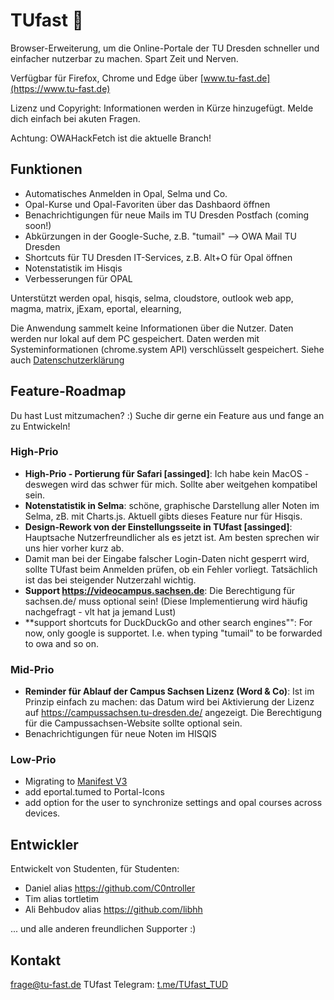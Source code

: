# TUfast 🚀
Browser-Erweiterung, um die Online-Portale der TU Dresden schneller und einfacher nutzerbar zu machen.
Spart Zeit und Nerven.

Verfügbar für Firefox, Chrome und Edge über [www.tu-fast.de](https://www.tu-fast.de)

Lizenz und Copyright: Informationen werden in Kürze hinzugefügt. Melde dich einfach bei akuten Fragen.

Achtung: OWAHackFetch ist die aktuelle Branch!

## Funktionen
 - Automatisches Anmelden in Opal, Selma und Co.
 - Opal-Kurse und Opal-Favoriten über das Dashbaord öffnen
 - Benachrichtigungen für neue Mails im TU Dresden Postfach (coming soon!)
 - Abkürzungen in der Google-Suche, z.B. "tumail" --> OWA Mail TU Dresden
 - Shortcuts für TU Dresden IT-Services, z.B. Alt+O für Opal öffnen
 - Notenstatistik im Hisqis
 - Verbesserungen für OPAL
 
Unterstützt werden opal, hisqis, selma, cloudstore, outlook web app, magma, matrix, jExam, eportal, elearning,

Die Anwendung sammelt keine Informationen über die Nutzer. Daten werden nur lokal auf dem PC gespeichert. 
Daten werden mit Systeminformationen (chrome.system API) verschlüsselt gespeichert. 
Siehe auch [Datenschutzerklärung](https://docs.google.com/document/d/1m3LCzlRMlEUR_TbMgP7Ha7MA7jN9mJ6gfyRhCRfUxuM/edit?usp=sharing)

## Feature-Roadmap
Du hast Lust mitzumachen? :) Suche dir gerne ein Feature aus und fange an zu Entwickeln!

### High-Prio
- **High-Prio - Portierung für Safari [assinged]**: Ich habe kein MacOS - deswegen wird das schwer für mich. Sollte aber weitgehen kompatibel sein.
- **Notenstatistik in Selma**: schöne, graphische Darstellung aller Noten im Selma, zB. mit Charts.js. Aktuell gibts dieses Feature nur für Hisqis.
- **Design-Rework von der Einstellungsseite in TUfast [assinged]**: Hauptsache Nutzerfreundlicher als es jetzt ist. Am besten sprechen wir uns hier vorher kurz ab.
- Damit man bei der Eingabe falscher Login-Daten nicht gesperrt wird, sollte TUfast beim Anmelden prüfen, ob ein Fehler vorliegt. Tatsächlich ist das bei steigender Nutzerzahl wichtig. 
- **Support https://videocampus.sachsen.de**: Die Berechtigung für sachsen.de/ muss optional sein! (Diese Implementierung wird häufig nachgefragt - vlt hat ja jemand Lust)
- **support shortcuts for DuckDuckGo and other search engines"": For now, only google is supportet. I.e. when typing "tumail" to be forwarded to owa and so on.

### Mid-Prio
- **Reminder für Ablauf der Campus Sachsen Lizenz (Word & Co)**: Ist im Prinzip einfach zu machen: das Datum wird bei Aktivierung der Lizenz auf https://campussachsen.tu-dresden.de/ angezeigt. Die Berechtigung für die Campussachsen-Website sollte optional sein.
- Benachrichtigungen für neue Noten im HISQIS

### Low-Prio
- Migrating to [Manifest V3](https://developer.chrome.com/docs/extensions/mv3/intro/)
- add eportal.tumed to Portal-Icons
- add option for the user to synchronize settings and opal courses across devices.

## Entwickler
Entwickelt von Studenten, für Studenten:

- Daniel alias https://github.com/C0ntroller
- Tim alias tortletim
- Ali Behbudov alias https://github.com/libhh


... und alle anderen freundlichen Supporter :)

## Kontakt
frage@tu-fast.de
TUfast Telegram: [t.me/TUfast_TUD](https://t.me/TUfast_TUD)

